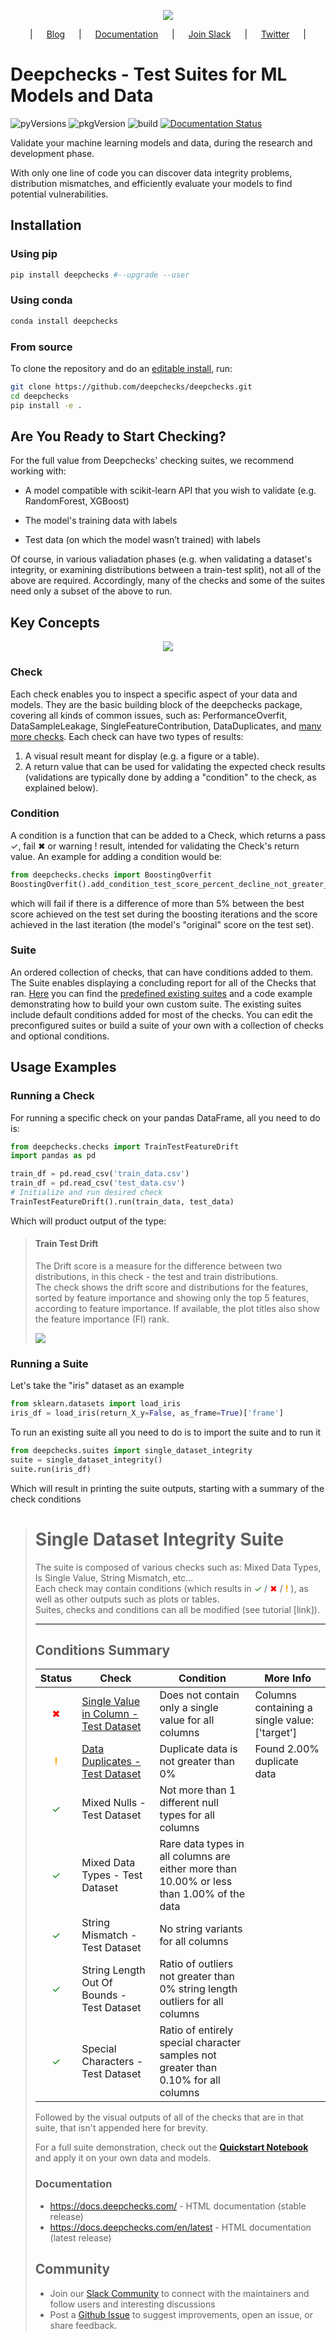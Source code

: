 <!--
  ~ ----------------------------------------------------------------------------
  ~ Copyright (C) 2021 Deepchecks (https://www.deepchecks.com)
  ~
  ~ This file is part of Deepchecks.
  ~ Deepchecks is distributed under the terms of the GNU Affero General
  ~ Public License (version 3 or later).
  ~ You should have received a copy of the GNU Affero General Public License
  ~ along with Deepchecks.  If not, see <http://www.gnu.org/licenses/>.
  ~ ----------------------------------------------------------------------------
  ~
-->
<p align="center">
   <img src="docs/images/deepchecks-banner.png">
</p>

<p align="center">
  | &emsp;
  <a href="https://deepchecks.com/blog/">Blog</a>
  &emsp; | &emsp; 
  <a href="https://docs.deepchecks.com">Documentation</a>
  &emsp; | &emsp; 
  <a href="https://join.slack.com/t/deepcheckscommunity/shared_invite/zt-y28sjt1v-PBT50S3uoyWui_Deg5L_jg">Join&nbsp;Slack</a>
  &emsp; | &emsp;  
  <a href="https://twitter.com/deepchecks">Twitter</a>
  &emsp; |
</p>

# Deepchecks - Test Suites for ML Models and Data

![pyVersions](https://img.shields.io/pypi/pyversions/deepchecks)
![pkgVersion](https://img.shields.io/pypi/v/deepchecks)
![build](https://github.com/deepchecks/deepchecks/actions/workflows/build.yml/badge.svg)
[![Documentation Status](https://readthedocs.org/projects/deepchecks/badge/?version=latest)](https://docs.deepchecks.com/en/latest/?badge=latest)

Validate your machine learning models and data, during the research and development phase. 

With only one line of code you can discover data integrity problems, distribution mismatches,
and efficiently evaluate your models to find potential vulnerabilities.

## Installation

### Using pip
```bash
pip install deepchecks #--upgrade --user
```
### Using conda
```bash
conda install deepchecks
```

### From source
To clone the repository and do
an [editable install](https://pip.pypa.io/en/stable/cli/pip_install/#editable-installs),
run: 
```bash
git clone https://github.com/deepchecks/deepchecks.git
cd deepchecks
pip install -e .
```
## Are You Ready  to Start Checking?

For the full value from Deepchecks' checking suites, we recommend working with:

-   A model compatible with scikit-learn API that you wish to validate (e.g. RandomForest, XGBoost)
    
-   The model's training data with labels
    
-   Test data (on which the model wasn’t trained) with labels  

Of course, in various valiadation phases (e.g. when validating a dataset's integrity,
or examining distributions between a train-test split), not all of the above are required.
Accordingly, many of the checks and some of the suites need only a subset of the above to run.

## Key Concepts

<p align="center">
   <img src="docs/images/diagram.svg">
</p>

### Check
Each check enables you to inspect a specific aspect of your data and models.
They are the basic building block of the deepchecks package, covering all kinds of common issues,
such as: PerformanceOverfit, DataSampleLeakage, SingleFeatureContribution,
DataDuplicates, and [many more checks](examples/checks).
Each check can have two types of results:
1. A visual result meant for display (e.g. a figure or a table).
2. A return value that can be used for validating the expected check results
   (validations are typically done by adding a "condition" to the check, as explained below).

### Condition
A condition is a function that can be added to a Check, which returns a pass &#x2713;, fail &#x2716;
or warning &#x0021; result, intended for validating the Check's return value. An example for adding a condition would be:
```python
from deepchecks.checks import BoostingOverfit
BoostingOverfit().add_condition_test_score_percent_decline_not_greater_than(threshold=0.05)
```
which will fail if there is a difference of more than 5% between the best score achieved on the test set during
the boosting iterations and the score achieved in the last iteration (the model's "original" score on the test set).

### Suite
An ordered collection of checks, that can have conditions added to them.
The Suite enables displaying a concluding report for all of the Checks that ran.
[Here](deepchecks/suites) you can find the [predefined existing suites](deepchecks/suites) and a code example demonstrating how to build
your own custom suite. The existing suites include default conditions added for most of the checks.
You can edit the preconfigured suites or build a suite of your own with a collection of checks and optional conditions.

## Usage Examples

### Running a Check
For running a specific check on your pandas DataFrame, all you need to do is:

```python
from deepchecks.checks import TrainTestFeatureDrift
import pandas as pd

train_df = pd.read_csv('train_data.csv')
train_df = pd.read_csv('test_data.csv')
# Initialize and run desired check
TrainTestFeatureDrift().run(train_data, test_data)
```
Which will product output of the type:
><h4>Train Test Drift</h4>
> <p>The Drift score is a measure for the difference between two distributions,
> in this check - the test and train distributions. <br>
> The check shows the drift score and distributions for the features,
> sorted by feature importance and showing only the top 5 features, according to feature importance.
> If available, the plot titles also show the feature importance (FI) rank.</p>
> <p align="left">
>   <img src="docs/images/train-test-drift-output.png">
> </p>

### Running a Suite
Let's take the "iris" dataset as an example
```python
from sklearn.datasets import load_iris
iris_df = load_iris(return_X_y=False, as_frame=True)['frame']
```
To run an existing suite all you need to do is to import the suite and to run it

```python
from deepchecks.suites import single_dataset_integrity
suite = single_dataset_integrity()
suite.run(iris_df)
```
Which will result in printing the suite outputs, starting with a summary of the check conditions
>
> <h1 id="summary_NKMZO">Single Dataset Integrity Suite</h1>
> <p>The suite is composed of various checks such as: Mixed Data Types, Is Single Value, String Mismatch, etc...<br>
>        Each check may contain conditions (which results in 
>    <span style="color: green;display:inline-block">✓</span> /
>    <span style="color: red;display:inline-block">✖</span> /
>    <span style="color: orange;font-weight:bold;display:inline-block">!</span>
>    ),
>        as well as other outputs such as plots or tables.<br>
>        Suites, checks and conditions can all be modified (see tutorial [link]).</p>
>
> <hr style="background-color: black;border: 0 none;color: black;height: 1px;">
>
> <h2>Conditions Summary</h2>
>
> <table id="T_7735f_">
  <thead>
    <tr>
      <th class="col_heading level0 col0">Status</th>
      <th class="col_heading level0 col1">Check</th>
      <th class="col_heading level0 col2">Condition</th>
      <th class="col_heading level0 col3">More Info</th>
    </tr>
  </thead>
  <tbody>
    <tr>
      <td id="T_7735f_row0_col0" class="data row0 col0"><div style="color: red;text-align: center">✖</div></td>
      <td id="T_7735f_row0_col1" class="data row0 col1"><a href="#IsSingleValue_NKMZO">Single Value in Column - Test Dataset</a></td>
      <td id="T_7735f_row0_col2" class="data row0 col2">Does not contain only a single value for all columns</td>
      <td id="T_7735f_row0_col3" class="data row0 col3">Columns containing a single value: ['target']</td>
    </tr>
    <tr>
      <td id="T_7735f_row1_col0" class="data row1 col0"><div style="color: orange;text-align: center;font-weight:bold">!</div></td>
      <td id="T_7735f_row1_col1" class="data row1 col1"><a href="#DataDuplicates_NKMZO">Data Duplicates - Test Dataset</a></td>
      <td id="T_7735f_row1_col2" class="data row1 col2">Duplicate data is not greater than 0%</td>
      <td id="T_7735f_row1_col3" class="data row1 col3">Found 2.00% duplicate data</td>
    </tr>
    <tr>
      <td id="T_7735f_row2_col0" class="data row2 col0"><div style="color: green;text-align: center">✓</div></td>
      <td id="T_7735f_row2_col1" class="data row2 col1">Mixed Nulls - Test Dataset</td>
      <td id="T_7735f_row2_col2" class="data row2 col2">Not more than 1 different null types for all columns</td>
      <td id="T_7735f_row2_col3" class="data row2 col3"></td>
    </tr>
    <tr>
      <td id="T_7735f_row3_col0" class="data row3 col0"><div style="color: green;text-align: center">✓</div></td>
      <td id="T_7735f_row3_col1" class="data row3 col1">Mixed Data Types - Test Dataset</td>
      <td id="T_7735f_row3_col2" class="data row3 col2">Rare data types in all columns are either more than 10.00% or less than 1.00% of the data</td>
      <td id="T_7735f_row3_col3" class="data row3 col3"></td>
    </tr>
    <tr>
      <td id="T_7735f_row4_col0" class="data row4 col0"><div style="color: green;text-align: center">✓</div></td>
      <td id="T_7735f_row4_col1" class="data row4 col1">String Mismatch - Test Dataset</td>
      <td id="T_7735f_row4_col2" class="data row4 col2">No string variants for all columns</td>
      <td id="T_7735f_row4_col3" class="data row4 col3"></td>
    </tr>
    <tr>
      <td id="T_7735f_row5_col0" class="data row5 col0"><div style="color: green;text-align: center">✓</div></td>
      <td id="T_7735f_row5_col1" class="data row5 col1">String Length Out Of Bounds - Test Dataset</td>
      <td id="T_7735f_row5_col2" class="data row5 col2">Ratio of outliers not greater than 0% string length outliers for all columns</td>
      <td id="T_7735f_row5_col3" class="data row5 col3"></td>
    </tr>
    <tr>
      <td id="T_7735f_row6_col0" class="data row6 col0"><div style="color: green;text-align: center">✓</div></td>
      <td id="T_7735f_row6_col1" class="data row6 col1">Special Characters - Test Dataset</td>
      <td id="T_7735f_row6_col2" class="data row6 col2">Ratio of entirely special character samples not greater than 0.10% for all columns</td>
      <td id="T_7735f_row6_col3" class="data row6 col3"></td>
    </tr>
  </tbody>
</table>

Followed by the visual outputs of all of the checks that are in that suite, that isn't appended here for brevity.

For a full suite demonstration, check out the
[**Quickstart Notebook**](https://docs.deepchecks.com/en/stable/examples/howto-guides/quickstart_in_5_minutes.html)
and apply it on your own data and models.

### Documentation
- <https://docs.deepchecks.com/> - HTML documentation (stable release)
- <https://docs.deepchecks.com/en/latest> - HTML documentation (latest release)

## Community
- Join our [Slack Community](https://join.slack.com/t/deepcheckscommunity/shared_invite/zt-y28sjt1v-PBT50S3uoyWui_Deg5L_jg) to connect with the maintainers and follow users and interesting discussions
- Post a [Github Issue](https://github.com/deepchecks/deepchecks/issues) to suggest improvements, open an issue, or share feedback.

[comment]: <> "- Send us an [email](mailto:info@deepchecks.com) at info@deepchecks.com"
